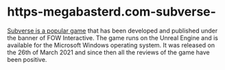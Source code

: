 # https-megabasterd.com-subverse-
[Subverse is a popular game](https://megabasterd.com/subverse/) that has been developed and published under the banner of FOW Interactive. The game runs on the Unreal Engine and is available for the Microsoft Windows operating system. It was released on the 26th of March 2021 and since then all the reviews of the game have been positive.
